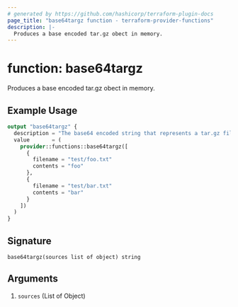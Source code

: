 ```yaml
---
# generated by https://github.com/hashicorp/terraform-plugin-docs
page_title: "base64targz function - terraform-provider-functions"
description: |-
  Produces a base encoded tar.gz obect in memory.
---
```


# function: base64targz
Produces a base encoded tar.gz obect in memory.

## Example Usage

```terraform
output "base64targz" {
  description = "The base64 encoded string that represents a tar.gz file"
  value       = (
    provider::functions::base64targz([
      {
        filename = "test/foo.txt"
        contents = "foo"
      },
      {
        filename = "test/bar.txt"
        contents = "bar"
      }
    ])
  )
}
```


## Signature

<!-- signature generated by tfplugindocs -->
```text
base64targz(sources list of object) string
```

## Arguments

<!-- arguments generated by tfplugindocs -->
1. `sources` (List of Object) 

